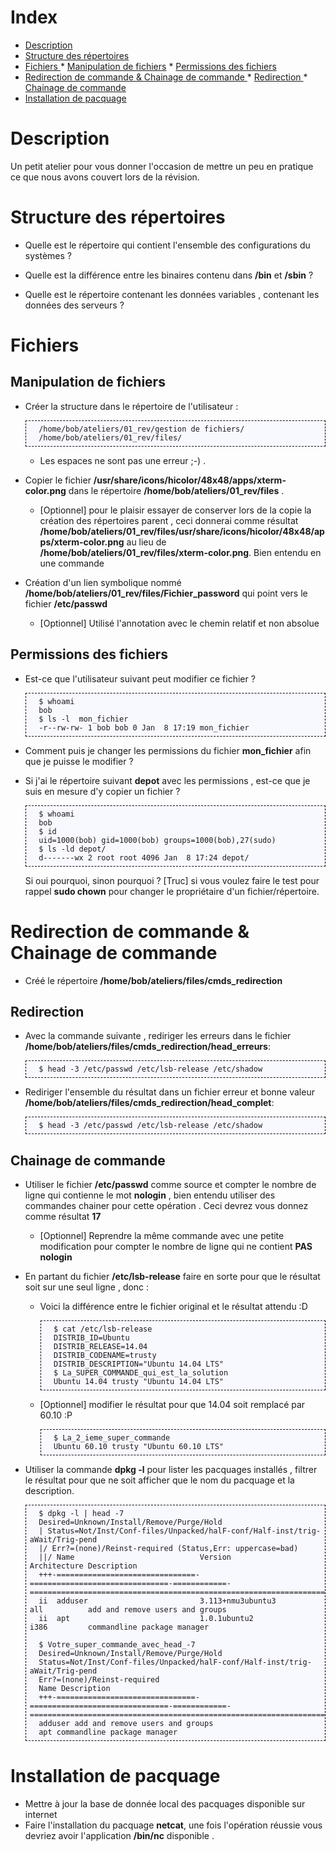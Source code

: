 
<meta http-equiv='Content-Type' content='text/html; charset=utf-8' /> 
<style>
pre{background:#F8F8FF; border:black dashed 1px; padding:6px}
</style>

# Index 

* [Description](#Desction)
* [Structure des répertoires ](#structure_rep)
* [Fichiers ](#File)
       * [Manipulation de fichiers](#manip_files)
       * [Permissions des fichiers ](#perms)
* [Redirection de commande & Chainage de commande ](#redirection_cmd)
       * [Redirection ](#redirect)
       * [Chainage de commande ](#chaine_cmd)
* [Installation de pacquage](#install_app)


# <a name="Desction" />Description

Un petit atelier pour vous donner l'occasion de mettre un peu en pratique ce que nous avons couvert lors de la révision.

# <a name="structure_rep" />Structure des répertoires 

* Quelle est le répertoire qui contient l'ensemble des configurations du systèmes ?

* Quelle est la différence entre les binaires contenu dans **/bin** et **/sbin** ?

* Quelle est le répertoire contenant les données variables , contenant les données des serveurs ?


# <a name="File" />Fichiers 

## <a name="manip_files" />Manipulation de fichiers


* Créer la structure dans le répertoire de l'utilisateur  :

        /home/bob/ateliers/01_rev/gestion de fichiers/
        /home/bob/ateliers/01_rev/files/

    * Les espaces ne sont pas une erreur ;-) .

* Copier le fichier **/usr/share/icons/hicolor/48x48/apps/xterm-color.png** dans le répertoire **/home/bob/ateliers/01_rev/files** . 
    * [Optionnel] pour le plaisir essayer de conserver lors de la copie la création des répertoires parent , ceci donnerai comme résultat __/home/bob/ateliers/01\_rev/files/usr/share/icons/hicolor/48x48/apps/xterm-color.png__ au lieu de __/home/bob/ateliers/01_rev/files/xterm-color.png__. Bien entendu en une commande 

* Création d'un lien symbolique nommé **/home/bob/ateliers/01_rev/files/Fichier\_password** qui point vers le fichier **/etc/passwd**
    * [Optionnel] Utilisé l'annotation avec le chemin relatif et non absolue 


## <a name="perms" />Permissions des fichiers 

* Est-ce que l'utilisateur suivant peut modifier ce fichier  ?

        $ whoami
        bob
        $ ls -l  mon_fichier 
        -r--rw-rw- 1 bob bob 0 Jan  8 17:19 mon_fichier

* Comment puis je changer les permissions du fichier __mon_fichier__ afin que je puisse le modifier ?

* Si j'ai le répertoire suivant **depot** avec les permissions , est-ce que je suis en mesure d'y copier un fichier  ?

        $ whoami
        bob
        $ id
        uid=1000(bob) gid=1000(bob) groups=1000(bob),27(sudo)
        $ ls -ld depot/
        d-------wx 2 root root 4096 Jan  8 17:24 depot/

    Si oui pourquoi, sinon pourquoi ?
    [Truc] si vous voulez faire le test pour rappel  __sudo chown__ pour changer le propriétaire d'un fichier/répertoire. 

# <a name="redirection_cmd" />Redirection de commande & Chainage de commande 

* Créé le répertoire **/home/bob/ateliers/files/cmds_redirection** 

## <a name="redirect" />Redirection 

* Avec la commande suivante , rediriger les erreurs dans le fichier **/home/bob/ateliers/files/cmds\_redirection/head\_erreurs**: 

        $ head -3 /etc/passwd /etc/lsb-release /etc/shadow 

* Rediriger l'ensemble du résultat dans un fichier erreur et bonne valeur  **/home/bob/ateliers/files/cmds\_redirection/head\_complet**: 

        $ head -3 /etc/passwd /etc/lsb-release /etc/shadow 

## <a name="chaine_cmd" />Chainage de commande 

* Utiliser le fichier **/etc/passwd** comme source et compter le nombre de ligne qui contienne le mot **nologin** , bien entendu utiliser des commandes chainer pour cette opération . Ceci devrez vous donnez comme résultat __17__
    * [Optionnel] Reprendre la même commande avec une petite modification pour compter le nombre de ligne qui ne contient **PAS nologin**

* En partant du fichier **/etc/lsb-release** faire en sorte pour que le résultat soit sur une seul ligne , donc :
    * Voici la différence entre le fichier original et le résultat attendu :D
            
            $ cat /etc/lsb-release
            DISTRIB_ID=Ubuntu
            DISTRIB_RELEASE=14.04
            DISTRIB_CODENAME=trusty
            DISTRIB_DESCRIPTION="Ubuntu 14.04 LTS"
            $ La_SUPER_COMMANDE_qui_est_la_solution
            Ubuntu 14.04 trusty "Ubuntu 14.04 LTS"

    * [Optionnel] modifier le résultat pour que 14.04 soit remplacé par 60.10 :P 
    
            $ La_2_ieme_super_commande
            Ubuntu 60.10 trusty "Ubuntu 60.10 LTS"

* Utiliser la commande **dpkg -l** pour lister les pacquages installés , filtrer le résultat pour que ne soit afficher que le nom du pacquage et la description.

        $ dpkg -l | head -7
        Desired=Unknown/Install/Remove/Purge/Hold
        | Status=Not/Inst/Conf-files/Unpacked/halF-conf/Half-inst/trig-aWait/Trig-pend
        |/ Err?=(none)/Reinst-required (Status,Err: uppercase=bad)
        ||/ Name                            Version                         Architecture Description
        +++-===============================-===============================-============-===============================================================================
        ii  adduser                         3.113+nmu3ubuntu3               all          add and remove users and groups
        ii  apt                             1.0.1ubuntu2                    i386         commandline package manager

        $ Votre_super_commande_avec_head_-7 
        Desired=Unknown/Install/Remove/Purge/Hold
        Status=Not/Inst/Conf-files/Unpacked/halF-conf/Half-inst/trig-aWait/Trig-pend
        Err?=(none)/Reinst-required
        Name Description
        +++-===============================-===============================-============-===============================================================================
        adduser add and remove users and groups
        apt commandline package manager


# <a name="install_app" />Installation de pacquage

* Mettre à jour la base de donnée local des pacquages disponible sur internet 
* Faire l'installation du pacquage **netcat**, une fois l'opération réussie vous devriez avoir l'application **/bin/nc** disponible .

